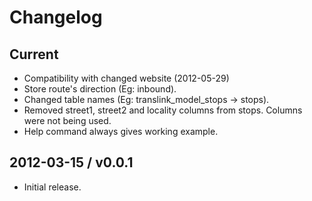 # Changelog

## Current

* Compatibility with changed website (2012-05-29)
* Store route's direction (Eg: inbound).
* Changed table names (Eg: translink_model_stops -> stops).
* Removed street1, street2 and locality columns from stops. Columns were not being used.
* Help command always gives working example.

## 2012-03-15 / v0.0.1

* Initial release.

